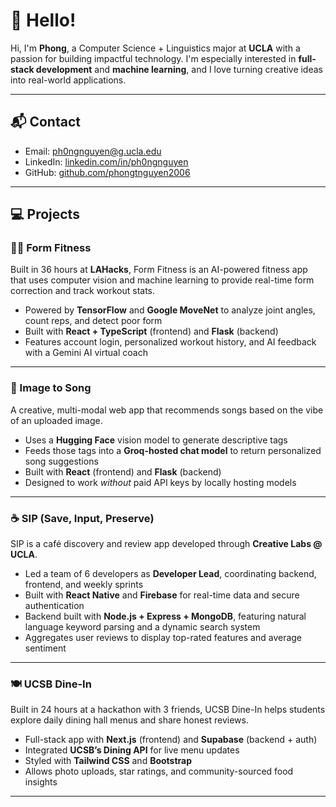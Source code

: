 # 👋 Hello!

Hi, I'm **Phong**, a Computer Science + Linguistics major at **UCLA** with a passion for building impactful technology. I'm especially interested in **full-stack development** and **machine learning**, and I love turning creative ideas into real-world applications.

---

## 📬 Contact

- Email: [ph0ngnguyen@g.ucla.edu](mailto:ph0ngnguyen@g.ucla.edu)  
- LinkedIn: [linkedin.com/in/ph0ngnguyen](https://www.linkedin.com/in/ph0ngnguyen)  
- GitHub: [github.com/phongtnguyen2006](https://github.com/phongtnguyen2006)

---

## 💻 Projects

### 🏋️‍♂️ Form Fitness

Built in 36 hours at **LAHacks**, Form Fitness is an AI-powered fitness app that uses computer vision and machine learning to provide real-time form correction and track workout stats.

- Powered by **TensorFlow** and **Google MoveNet** to analyze joint angles, count reps, and detect poor form  
- Built with **React + TypeScript** (frontend) and **Flask** (backend)  
- Features account login, personalized workout history, and AI feedback with a Gemini AI virtual coach  

---

### 🎵 Image to Song

A creative, multi-modal web app that recommends songs based on the vibe of an uploaded image.

- Uses a **Hugging Face** vision model to generate descriptive tags  
- Feeds those tags into a **Groq-hosted chat model** to return personalized song suggestions  
- Built with **React** (frontend) and **Flask** (backend)  
- Designed to work *without* paid API keys by locally hosting models  

---

### ☕ SIP (Save, Input, Preserve)

SIP is a café discovery and review app developed through **Creative Labs @ UCLA**.

- Led a team of 6 developers as **Developer Lead**, coordinating backend, frontend, and weekly sprints  
- Built with **React Native** and **Firebase** for real-time data and secure authentication  
- Backend built with **Node.js + Express + MongoDB**, featuring natural language keyword parsing and a dynamic search system  
- Aggregates user reviews to display top-rated features and average sentiment  

---

### 🍽️ UCSB Dine-In

Built in 24 hours at a hackathon with 3 friends, UCSB Dine-In helps students explore daily dining hall menus and share honest reviews.

- Full-stack app with **Next.js** (frontend) and **Supabase** (backend + auth)  
- Integrated **UCSB’s Dining API** for live menu updates  
- Styled with **Tailwind CSS** and **Bootstrap**  
- Allows photo uploads, star ratings, and community-sourced food insights  

---
